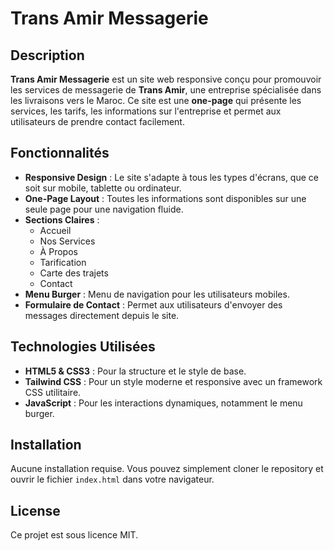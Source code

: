 # Trans Amir Messagerie

## Description

**Trans Amir Messagerie** est un site web responsive conçu pour promouvoir les services de messagerie de **Trans Amir**, une entreprise spécialisée dans les livraisons vers le Maroc. Ce site est une **one-page** qui présente les services, les tarifs, les informations sur l'entreprise et permet aux utilisateurs de prendre contact facilement.

## Fonctionnalités

- **Responsive Design** : Le site s'adapte à tous les types d'écrans, que ce soit sur mobile, tablette ou ordinateur.
- **One-Page Layout** : Toutes les informations sont disponibles sur une seule page pour une navigation fluide.
- **Sections Claires** : 
  - Accueil
  - Nos Services
  - À Propos
  - Tarification
  - Carte des trajets
  - Contact
- **Menu Burger** : Menu de navigation pour les utilisateurs mobiles.
- **Formulaire de Contact** : Permet aux utilisateurs d'envoyer des messages directement depuis le site.

## Technologies Utilisées

- **HTML5 & CSS3** : Pour la structure et le style de base.
- **Tailwind CSS** : Pour un style moderne et responsive avec un framework CSS utilitaire.
- **JavaScript** : Pour les interactions dynamiques, notamment le menu burger.

## Installation

Aucune installation requise. Vous pouvez simplement cloner le repository et ouvrir le fichier `index.html` dans votre navigateur.


## License

Ce projet est sous licence MIT.
